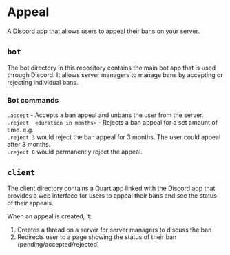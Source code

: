 # Appeal
A Discord app that allows users to appeal their bans on your server.

## `bot`
The bot directory in this repository contains the main bot app that is used through Discord. It allows server managers to manage bans by accepting or rejecting individual bans.

### Bot commands
`.accept` - Accepts a ban appeal and unbans the user from the server.  
`.reject  <duration in months>` - Rejects a ban appeal for a set amount of time. e.g.  
`.reject 3` would reject the ban appeal for 3 months. The user could appeal after 3 months.  
`.reject 0` would permanently reject the appeal.

## `client`
The client directory contains a Quart app linked with the Discord app that provides a web interface for users to appeal their bans and see the status of their appeals.

When an appeal is created, it:
1. Creates a thread on a server for server managers to discuss the ban
2. Redirects user to a page showing the status of their ban (pending/accepted/rejected)
